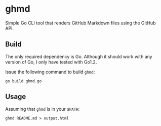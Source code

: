 ghmd
====

Simple Go CLI tool that renders GitHub Markdown files using the GitHub API.

Build
-----

The only required dependency is Go. Although it should work with any version of Go, I only have tested with Go1.2.

Issue the following command to build `ghmd`:

```go build ghmd.go```

Usage
-----

Assuming that `ghmd` is in your `$PATH`:

```ghmd README.md > output.html```
